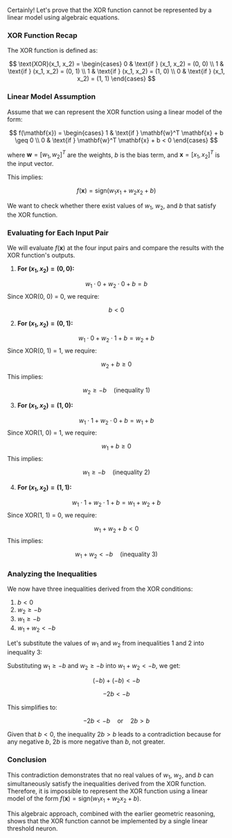 Certainly! Let's prove that the XOR function cannot be represented by a linear model using algebraic equations.

### XOR Function Recap

The XOR function is defined as:

$$
\text{XOR}(x_1, x_2) = 
\begin{cases}
0 & \text{if } (x_1, x_2) = (0, 0) \\
1 & \text{if } (x_1, x_2) = (0, 1) \\
1 & \text{if } (x_1, x_2) = (1, 0) \\
0 & \text{if } (x_1, x_2) = (1, 1)
\end{cases}
$$

### Linear Model Assumption

Assume that we can represent the XOR function using a linear model of the form:

$$
f(\mathbf{x}) =
\begin{cases}
1 & \text{if } \mathbf{w}^T \mathbf{x} + b \geq 0 \\
0 & \text{if } \mathbf{w}^T \mathbf{x} + b < 0
\end{cases}
$$

where $\mathbf{w} = [w_1, w_2]^T$ are the weights, $b$ is the bias term, and $\mathbf{x} = [x_1, x_2]^T$ is the input vector.

This implies:

$$
f(\mathbf{x}) = \text{sign}(w_1 x_1 + w_2 x_2 + b)
$$

We want to check whether there exist values of $w_1$, $w_2$, and $b$ that satisfy the XOR function.

### Evaluating for Each Input Pair

We will evaluate $f(\mathbf{x})$ at the four input pairs and compare the results with the XOR function's outputs.

1. **For $(x_1, x_2) = (0, 0)$:**

$$
w_1 \cdot 0 + w_2 \cdot 0 + b = b
$$
Since XOR(0, 0) = 0, we require:

$$
b < 0
$$

2. **For $(x_1, x_2) = (0, 1)$:**

$$
w_1 \cdot 0 + w_2 \cdot 1 + b = w_2 + b
$$
Since XOR(0, 1) = 1, we require:

$$
w_2 + b \geq 0
$$
This implies:

$$
w_2 \geq -b \quad \text{(inequality 1)}
$$

3. **For $(x_1, x_2) = (1, 0)$:**

$$
w_1 \cdot 1 + w_2 \cdot 0 + b = w_1 + b
$$
Since XOR(1, 0) = 1, we require:

$$
w_1 + b \geq 0
$$
This implies:

$$
w_1 \geq -b \quad \text{(inequality 2)}
$$

4. **For $(x_1, x_2) = (1, 1)$:**

$$
w_1 \cdot 1 + w_2 \cdot 1 + b = w_1 + w_2 + b
$$
Since XOR(1, 1) = 0, we require:

$$
w_1 + w_2 + b < 0
$$
This implies:

$$
w_1 + w_2 < -b \quad \text{(inequality 3)}
$$

### Analyzing the Inequalities

We now have three inequalities derived from the XOR conditions:

1. $b < 0$
2. $w_2 \geq -b$
3. $w_1 \geq -b$
4. $w_1 + w_2 < -b$

Let's substitute the values of $w_1$ and $w_2$ from inequalities 1 and 2 into inequality 3:

Substituting $w_1 \geq -b$ and $w_2 \geq -b$ into $w_1 + w_2 < -b$, we get:

$$
(-b) + (-b) < -b
$$

$$
-2b < -b
$$

This simplifies to:

$$
-2b < -b \quad \text{or} \quad 2b > b
$$

Given that $b < 0$, the inequality $2b > b$ leads to a contradiction because for any negative $b$, $2b$ is more negative than $b$, not greater.

### Conclusion

This contradiction demonstrates that no real values of $w_1$, $w_2$, and $b$ can simultaneously satisfy the inequalities derived from the XOR function. Therefore, it is impossible to represent the XOR function using a linear model of the form $f(\mathbf{x}) = \text{sign}(w_1 x_1 + w_2 x_2 + b)$.

This algebraic approach, combined with the earlier geometric reasoning, shows that the XOR function cannot be implemented by a single linear threshold neuron.